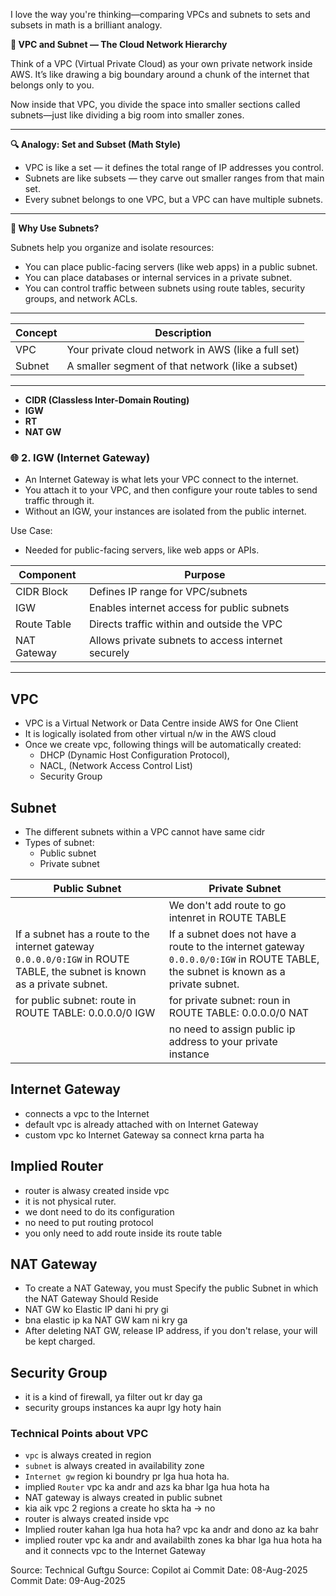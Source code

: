 I love the way you're thinking—comparing VPCs and subnets to sets and subsets in math is a brilliant analogy.

**🧠 VPC and Subnet — The Cloud Network Hierarchy**

Think of a VPC (Virtual Private Cloud) as your own private network inside AWS. It’s like drawing a big boundary around a chunk of the internet that belongs only to you.

Now inside that VPC, you divide the space into smaller sections called subnets—just like dividing a big room into smaller zones.

---

**🔍 Analogy: Set and Subset (Math Style)**

- VPC is like a set — it defines the total range of IP addresses you control.
- Subnets are like subsets — they carve out smaller ranges from that main set.
- Every subnet belongs to one VPC, but a VPC can have multiple subnets.

---

**🧱 Why Use Subnets?**

Subnets help you organize and isolate resources:

- You can place public-facing servers (like web apps) in a public subnet.
- You can place databases or internal services in a private subnet.
- You can control traffic between subnets using route tables, security groups, and network ACLs.


---

|Concept|	Description|
|---|---|
|VPC|	Your private cloud network in AWS (like a full set)|
|Subnet|	A smaller segment of that network (like a subset)|


---

- **CIDR (Classless Inter-Domain Routing)**
- **IGW**
- **RT**
- **NAT GW**





### 🌐 2. IGW (Internet Gateway)
- An Internet Gateway is what lets your VPC connect to the internet.
- You attach it to your VPC, and then configure your route tables to send traffic through it.
- Without an IGW, your instances are isolated from the public internet.

Use Case:
- Needed for public-facing servers, like web apps or APIs.




|Component	|Purpose|
|----------|----------------------------------------|
|CIDR Block|	Defines IP range for VPC/subnets      |
|IGW        |	Enables internet access for public subnets|
|Route Table|	Directs traffic within and outside the VPC|
|NAT Gateway|	Allows private subnets to access internet securely|



---


## VPC
- VPC is a Virtual Network or Data Centre inside AWS for One Client 
- It is logically isolated from other virtual n/w in the AWS cloud
- Once we create vpc, following things will be automatically created:
	 - DHCP (Dynamic Host Configuration Protocol), 
	- NACL, (Network Access Control List)
	- Security Group 



## Subnet

- The different subnets within a VPC cannot have same cidr
- Types of subnet:
    - Public subnet
    - Private subnet
 
|Public Subnet|Private Subnet|
|---|---|
||We don't add route to go intenret in ROUTE TABLE |
|If a subnet has a route to the internet gateway `0.0.0.0/0:IGW` in ROUTE TABLE, the subnet is known as a private subnet. |If a subnet does not have a route to the internet gateway `0.0.0.0/0:IGW` in ROUTE TABLE, the subnet is known as a private subnet. |
|for public subnet: route in ROUTE TABLE: 0.0.0.0/0 IGW |for private subnet: roun in ROUTE TABLE: 0.0.0.0/0 NAT |
||no need to assign public ip address to your private instance |



## Internet Gateway
- connects a vpc to the Internet 
- default vpc is already attached with on Internet Gateway
- custom vpc ko Internet Gateway sa connect krna parta ha

## Implied Router

- router is alwasy created inside vpc 
- it is not physical ruter.
- we dont need to do its configuration 
- no need to put routing protocol 
- you only need to add route inside its route table 





## NAT Gateway
- To create a NAT Gateway, you must Specify the public Subnet in which the NAT Gateway Should Reside 
- NAT GW ko Elastic IP dani hi pry gi 
- bna elastic ip ka NAT GW kam ni kry ga
- After deleting NAT GW, release IP address, if you don't relase, your will be kept charged.

## Security Group
- it is a kind of firewall, ya filter out kr day ga 
- security groups instances ka aupr lgy hoty hain 


### Technical Points about VPC
- `vpc` is always created in region
- `subnet` is always created in availability zone
- `Internet gw` region ki boundry pr lga hua hota ha.
- implied `Router` vpc ka andr and azs ka bhar lga hua hota ha
- NAT gateway is always created in public subnet 
- kia aik vpc 2 regions a create ho skta ha -> no
- router is always created inside vpc
- Implied router kahan lga hua hota ha? vpc ka andr and dono az ka bahr
- implied router vpc ka andr and availabilth zones ka bhar lga hua hota ha and it connects vpc to the Internet Gateway
















Source: Technical Guftgu
Source: Copilot ai
Commit Date: 08-Aug-2025
Commit Date: 09-Aug-2025
